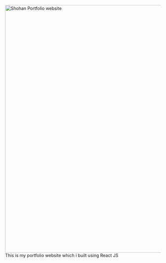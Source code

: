 <img width="803" alt="Shohan Portfolio website" src="https://github.com/MorolShohan/Shohan-Portfolio-Website/assets/81808177/91b70eb4-315b-4ec9-b44e-959ec87a7b91">
This is my portfolio website which i built using React JS
